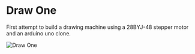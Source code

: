 # Draw One

First attempt to build a drawing machine using a 28BYJ-48 stepper motor and an arduino uno clone.

![Draw One](https://user-images.githubusercontent.com/29304666/29272712-92a23d7c-8101-11e7-9525-bf63b70ecb0d.jpg)

